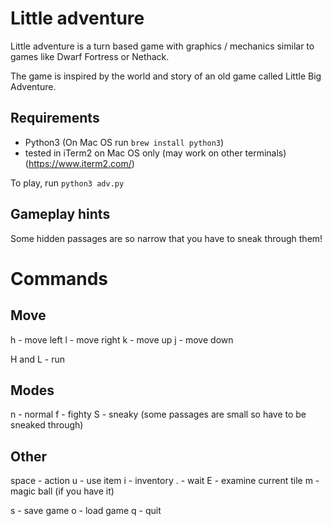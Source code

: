 # Little adventure

Little adventure is a turn based game with graphics / mechanics similar to games like Dwarf Fortress or Nethack.

The game is inspired by the world and story of an old game called Little Big Adventure.

Requirements
---
- Python3  (On Mac OS run `brew install python3`)
- tested in iTerm2 on Mac OS only (may work on other terminals) (https://www.iterm2.com/)

To play, run `python3 adv.py`

## Gameplay hints

Some hidden passages are so narrow that you have to sneak through them!

# Commands

## Move
h - move left
l - move right
k - move up
j - move down

H and L - run

## Modes
n - normal
f - fighty
S - sneaky  (some passages are small so have to be sneaked through)


## Other
space - action
u - use item
i - inventory
. - wait
E - examine current tile
m - magic ball (if you have it)


s - save game
o - load game
q - quit
